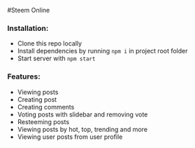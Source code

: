 
#Steem Online

### Installation:

* Clone this repo locally
* Install dependencies by running `npm i` in project root folder
* Start server with `npm start`

### Features:

* Viewing posts
* Creating post
* Creating comments
* Voting posts with slidebar and removing vote
* Resteeming posts
* Viewing posts by hot, top, trending and more
* Viewing user posts from user profile

